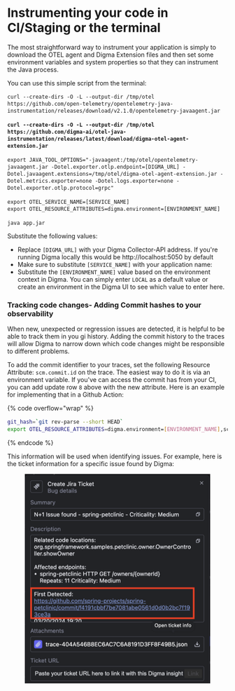 # Instrumenting your code in CI/Staging or the terminal

The most straightforward way to instrument your application is simply to download the OTEL agent and Digma Extension files and then set some environment variables and system properties so that they can instrument the Java process.

You can use this simple script from the terminal:

<pre class="language-bash" data-overflow="wrap" data-line-numbers data-full-width="false"><code class="lang-bash">curl --create-dirs -O -L --output-dir /tmp/otel https://github.com/open-telemetry/opentelemetry-java-instrumentation/releases/download/v2.1.0/opentelemetry-javaagent.jar 

<strong>curl --create-dirs -O -L --output-dir /tmp/otel https://github.com/digma-ai/otel-java-instrumentation/releases/latest/download/digma-otel-agent-extension.jar 
</strong>
export JAVA_TOOL_OPTIONS="-javaagent:/tmp/otel/opentelemetry-javaagent.jar -Dotel.exporter.otlp.endpoint=[DIGMA_URL] -Dotel.javaagent.extensions=/tmp/otel/digma-otel-agent-extension.jar -Dotel.metrics.exporter=none -Dotel.logs.exporter=none -Dotel.exporter.otlp.protocol=grpc" 

export OTEL_SERVICE_NAME=[SERVICE_NAME]
export OTEL_RESOURCE_ATTRIBUTES=digma.environment=[ENVIRONMENT_NAME]

java app.jar
</code></pre>

Substitute the following values:

* Replace `[DIGMA_URL]` with your Digma Collector-API address. If you're running Digma locally this would be http://localhost:5050 by default
* Make sure to substitute `[SERVICE_NAME]` with your application name:
* Substitute the `[ENVIRONMENT_NAME]` value based on the environment context in Digma.  You can simply enter `LOCAL` as a default value or create an environment in the Digma UI to see which value to enter here.&#x20;

### Tracking code changes- Adding Commit hashes to your observability

When new, unexpected or regression issues are detected, it is helpful to be able to track them in you gi history. Adding the commit history to the traces will allow Digma to narrow down which code changes might be responsible to different problems.&#x20;

To add the commit identifier to your traces,  set the following Resource Attribute: `scm.commit.id` on the trace. The easiest way to do it is via an environment variable. If you've can access the commit has from your CI, you can add update row `8` above with the new attribute. Here is an example for implementing that in a Github Action:

{% code overflow="wrap" %}
```bash
git_hash=`git rev-parse --short HEAD`
export OTEL_RESOURCE_ATTRIBUTES=digma.environment=[ENVIRONMENT_NAME],scm.commit.id=${git_hash}
```
{% endcode %}

This information will be used when identifying issues. For example, here is the ticket information for a specific issue found by Digma:



<figure><img src="../../.gitbook/assets/image (1) (1) (1) (1).png" alt=""><figcaption></figcaption></figure>



### &#x20;


